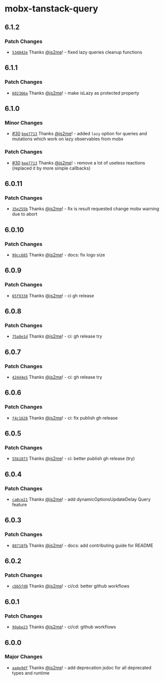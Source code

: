 # mobx-tanstack-query

## 6.1.2

### Patch Changes

- [`534042e`](https://github.com/js2me/mobx-tanstack-query/commit/534042eea27055262942d084841bbd94b36f07b4) Thanks [@js2me](https://github.com/js2me)! - fixed lazy queries cleanup functions

## 6.1.1

### Patch Changes

- [`602366a`](https://github.com/js2me/mobx-tanstack-query/commit/602366aedba8b9ad8a2b20ddac8b1263054b3969) Thanks [@js2me](https://github.com/js2me)! - make isLazy as protected property

## 6.1.0

### Minor Changes

- [#30](https://github.com/js2me/mobx-tanstack-query/pull/30) [`bee7713`](https://github.com/js2me/mobx-tanstack-query/commit/bee77135d9879250f4221a3c23696ead6753852b) Thanks [@js2me](https://github.com/js2me)! - added `lazy` option for queries and mutations which work on lazy observables from mobx

### Patch Changes

- [#30](https://github.com/js2me/mobx-tanstack-query/pull/30) [`bee7713`](https://github.com/js2me/mobx-tanstack-query/commit/bee77135d9879250f4221a3c23696ead6753852b) Thanks [@js2me](https://github.com/js2me)! - remove a lot of useless reactions (replaced it by more simple callbacks)

## 6.0.11

### Patch Changes

- [`35e255b`](https://github.com/js2me/mobx-tanstack-query/commit/35e255b5ac81ef7125a452625e12a9202ceadc93) Thanks [@js2me](https://github.com/js2me)! - fix is result requested change mobx warning due to abort

## 6.0.10

### Patch Changes

- [`99cc685`](https://github.com/js2me/mobx-tanstack-query/commit/99cc685f6c11181e9e042458bd93a664ae1e1bc7) Thanks [@js2me](https://github.com/js2me)! - docs: fix logo size

## 6.0.9

### Patch Changes

- [`65f9338`](https://github.com/js2me/mobx-tanstack-query/commit/65f933830a75e505991036f256644bb070e2bd5c) Thanks [@js2me](https://github.com/js2me)! - ci gh release

## 6.0.8

### Patch Changes

- [`75a8e1d`](https://github.com/js2me/mobx-tanstack-query/commit/75a8e1d3da3649813bceecc595f7cd15c773f022) Thanks [@js2me](https://github.com/js2me)! - ci: gh release try

## 6.0.7

### Patch Changes

- [`424d4e5`](https://github.com/js2me/mobx-tanstack-query/commit/424d4e567229f25914a4a8dcbdbdee835562e225) Thanks [@js2me](https://github.com/js2me)! - ci: gh release try

## 6.0.6

### Patch Changes

- [`f4c1628`](https://github.com/js2me/mobx-tanstack-query/commit/f4c1628a1df74828445531da31c0fa2397e17afb) Thanks [@js2me](https://github.com/js2me)! - ci: fix publish gh release

## 6.0.5

### Patch Changes

- [`55b1873`](https://github.com/js2me/mobx-tanstack-query/commit/55b1873f39831b2bc3cf3ad0dd229c048b0cae79) Thanks [@js2me](https://github.com/js2me)! - ci: better publish gh release (try)

## 6.0.4

### Patch Changes

- [`ca0ce21`](https://github.com/js2me/mobx-tanstack-query/commit/ca0ce2100c8263851c7b87b3e7f610787e7f9bf7) Thanks [@js2me](https://github.com/js2me)! - add dynamicOptionsUpdateDelay Query feature

## 6.0.3

### Patch Changes

- [`88718fb`](https://github.com/js2me/mobx-tanstack-query/commit/88718fbc1820efc4f7d6ec9ba2cec1510881e3b4) Thanks [@js2me](https://github.com/js2me)! - docs: add contributing guide for README

## 6.0.2

### Patch Changes

- [`cbb5fd0`](https://github.com/js2me/mobx-tanstack-query/commit/cbb5fd04469a4bde4f7f85d7fe0e9a9d5a329d1a) Thanks [@js2me](https://github.com/js2me)! - ci/cd: better github workflows

## 6.0.1

### Patch Changes

- [`99abe23`](https://github.com/js2me/mobx-tanstack-query/commit/99abe233be600eaefd3754ad9258b717753364fa) Thanks [@js2me](https://github.com/js2me)! - ci/cd: github workflows

## 6.0.0

### Major Changes

- [`aa4e9df`](https://github.com/js2me/mobx-tanstack-query/commit/aa4e9dfb525c47932a1d89375ce358a363c15fdb) Thanks [@js2me](https://github.com/js2me)! - add deprecation jsdoc for all deprecated types and runtime
